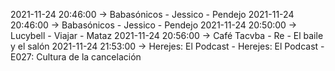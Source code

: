 2021-11-24 20:46:00 -> Babasónicos - Jessico - Pendejo
2021-11-24 20:46:00 -> Babasónicos - Jessico - Pendejo
2021-11-24 20:50:00 -> Lucybell - Viajar - Mataz
2021-11-24 20:56:00 -> Café Tacvba - Re - El baile y el salón
2021-11-24 21:53:00 -> Herejes: El Podcast - Herejes: El Podcast - E027: Cultura de la cancelación
